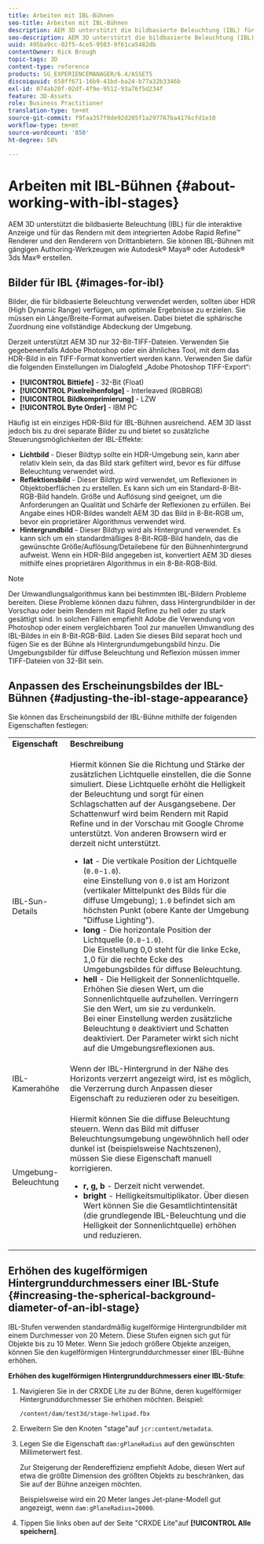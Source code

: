 ```yaml
---
title: Arbeiten mit IBL-Bühnen
seo-title: Arbeiten mit IBL-Bühnen
description: AEM 3D unterstützt die bildbasierte Beleuchtung (IBL) für die interaktive Anzeige und für das Rendern mit dem integrierten Adobe Rapid Refine™ Renderer und den Renderern von Drittanbietern.
seo-description: AEM 3D unterstützt die bildbasierte Beleuchtung (IBL) für die interaktive Anzeige und für das Rendern mit dem integrierten Adobe Rapid Refine™ Renderer und den Renderern von Drittanbietern.
uuid: 495ba9cc-02f5-4ce5-9503-9f61ca5482db
contentOwner: Rick Brough
topic-tags: 3D
content-type: reference
products: SG_EXPERIENCEMANAGER/6.4/ASSETS
discoiquuid: 658ff671-16b9-41bd-ba24-b77a32b3346b
exl-id: 074ab20f-02df-4f9e-9512-93a76f5d234f
feature: 3D-Assets
role: Business Practitioner
translation-type: tm+mt
source-git-commit: f9faa357f8de92d205f1a297767ba4176cfd1e10
workflow-type: tm+mt
source-wordcount: '850'
ht-degree: 58%

---
```


# Arbeiten mit IBL-Bühnen {#about-working-with-ibl-stages}

AEM 3D unterstützt die bildbasierte Beleuchtung (IBL) für die interaktive Anzeige und für das Rendern mit dem integrierten Adobe Rapid Refine™ Renderer und den Renderern von Drittanbietern. Sie können IBL-Bühnen mit gängigen Authoring-Werkzeugen wie Autodesk® Maya® oder Autodesk® 3ds Max® erstellen.

## Bilder für IBL {#images-for-ibl}

Bilder, die für bildbasierte Beleuchtung verwendet werden, sollten über HDR (High Dynamic Range) verfügen, um optimale Ergebnisse zu erzielen. Sie müssen ein Länge/Breite-Format aufweisen. Dabei bietet die sphärische Zuordnung eine vollständige Abdeckung der Umgebung.

Derzeit unterstützt AEM 3D nur 32-Bit-TIFF-Dateien. Verwenden Sie gegebenenfalls Adobe Photoshop oder ein ähnliches Tool, mit dem das HDR-Bild in ein TIFF-Format konvertiert werden kann. Verwenden Sie dafür die folgenden Einstellungen im Dialogfeld „Adobe Photoshop TIFF-Export“:

* **[!UICONTROL Bittiefe]**  - 32-Bit (Float)
* **[!UICONTROL Pixelreihenfolge]**  - Interleaved (RGBRGB)
* **[!UICONTROL Bildkomprimierung]**  - LZW
* **[!UICONTROL Byte Order]**  - IBM PC

Häufig ist ein einziges HDR-Bild für IBL-Bühnen ausreichend. AEM 3D lässt jedoch bis zu drei separate Bilder zu und bietet so zusätzliche Steuerungsmöglichkeiten der IBL-Effekte:

* **Lichtbild**  - Dieser Bildtyp sollte ein HDR-Umgebung sein, kann aber relativ klein sein, da das Bild stark gefiltert wird, bevor es für diffuse Beleuchtung verwendet wird.
* **Reflektionsbild**  - Dieser Bildtyp wird verwendet, um Reflexionen in Objektoberflächen zu erstellen. Es kann sich um ein Standard-8-Bit-RGB-Bild handeln. Größe und Auflösung sind geeignet, um die Anforderungen an Qualität und Schärfe der Reflexionen zu erfüllen. Bei Angabe eines HDR-Bildes wandelt AEM 3D das Bild in 8-Bit-RGB um, bevor ein proprietärer Algorithmus verwendet wird.
* **Hintergrundbild**  - Dieser Bildtyp wird als Hintergrund verwendet. Es kann sich um ein standardmäßiges 8-Bit-RGB-Bild handeln, das die gewünschte Größe/Auflösung/Detailebene für den Bühnenhintergrund aufweist. Wenn ein HDR-Bild angegeben ist, konvertiert AEM 3D dieses mithilfe eines proprietären Algorithmus in ein 8-Bit-RGB-Bild.

>[!NOTE]
>
>Der Umwandlungsalgorithmus kann bei bestimmten IBL-Bildern Probleme bereiten. Diese Probleme können dazu führen, dass Hintergrundbilder in der Vorschau oder beim Rendern mit Rapid Refine zu hell oder zu stark gesättigt sind. In solchen Fällen empfiehlt Adobe die Verwendung von Photoshop oder einem vergleichbaren Tool zur manuellen Umwandlung des IBL-Bildes in ein 8-Bit-RGB-Bild. Laden Sie dieses Bild separat hoch und fügen Sie es der Bühne als Hintergrundumgebungsbild hinzu. Die Umgebungsbilder für diffuse Beleuchtung und Reflexion müssen immer TIFF-Dateien von 32-Bit sein.

## Anpassen des Erscheinungsbildes der IBL-Bühnen {#adjusting-the-ibl-stage-appearance}

Sie können das Erscheinungsbild der IBL-Bühne mithilfe der folgenden Eigenschaften festlegen:

<table> 
 <tbody> 
  <tr> 
   <td><strong>Eigenschaft</strong><br /> </td> 
   <td><strong>Beschreibung</strong></td> 
  </tr> 
  <tr> 
   <td>IBL-Sun-Details</td> 
   <td><p>Hiermit können Sie die Richtung und Stärke der zusätzlichen Lichtquelle einstellen, die die Sonne simuliert. <span class="diff-html-added">Diese Lichtquelle erhöht die Helligkeit der Beleuchtung und sorgt für einen Schlagschatten auf der Ausgangsebene. Der Schattenwurf wird beim Rendern mit Rapid Refine und in der Vorschau mit Google Chrome unterstützt. Von anderen Browsern wird er derzeit nicht unterstützt.</span></p> 
    <ul> 
     <li><strong>lat</strong> - Die vertikale Position der Lichtquelle (<code>0.0</code>-<code>1.0</code>).<br /> eine Einstellung von  <code>0.0</code> ist am Horizont (vertikaler Mittelpunkt des Bilds für die diffuse Umgebung);  <code>1.0</code> befindet sich am höchsten Punkt (obere Kante der Umgebung "Diffuse Lighting").</li> 
     <li><strong>long</strong> - Die horizontale Position der Lichtquelle (<code>0.0</code>-<code>1.0</code>).<br /> Die Einstellung 0,0 steht für die linke Ecke, 1,0 für die rechte Ecke des Umgebungsbildes für diffuse Beleuchtung.<br /> </li> 
     <li><strong>hell</strong>  - Die Helligkeit der Sonnenlichtquelle. Erhöhen Sie diesen Wert, um die Sonnenlichtquelle aufzuhellen. Verringern Sie den Wert, um sie zu verdunkeln. <br /> Bei einer Einstellung werden zusätzliche Beleuchtung  <code>0</code> deaktiviert und Schatten deaktiviert. Der Parameter wirkt sich nicht auf die Umgebungsreflexionen aus.<br /> </li> 
    </ul> </td> 
  </tr> 
  <tr> 
   <td>IBL-Kamerahöhe</td> 
   <td>Wenn der IBL-Hintergrund in der Nähe des Horizonts verzerrt angezeigt wird, ist es möglich, die Verzerrung durch Anpassen dieser Eigenschaft zu reduzieren oder zu beseitigen. <br /> </td> 
  </tr> 
  <tr> 
   <td>Umgebung-Beleuchtung</td> 
   <td><p><span class="diff-html-added">Hiermit können Sie die diffuse Beleuchtung steuern. Wenn das Bild mit diffuser Beleuchtungsumgebung ungewöhnlich hell oder dunkel ist (beispielsweise Nachtszenen), müssen Sie diese Eigenschaft manuell korrigieren.</span></p> 
    <ul> 
     <li><strong>r, g, b</strong> - Derzeit nicht verwendet.</li> 
     <li><strong>bright</strong> -  <span class="diff-html-added">Helligkeitsmultiplikator. Über diesen Wert können Sie die Gesamtlichtintensität (die grundlegende IBL-Beleuchtung und die Helligkeit der Sonnenlichtquelle) erhöhen und reduzieren.</span></li> 
    </ul> </td> 
  </tr> 
 </tbody> 
</table>

## Erhöhen des kugelförmigen Hintergrunddurchmessers einer IBL-Stufe {#increasing-the-spherical-background-diameter-of-an-ibl-stage}

IBL-Stufen verwenden standardmäßig kugelförmige Hintergrundbilder mit einem Durchmesser von 20 Metern. Diese Stufen eignen sich gut für Objekte bis zu 10 Meter. Wenn Sie jedoch größere Objekte anzeigen, können Sie den kugelförmigen Hintergrunddurchmesser einer IBL-Bühne erhöhen.

**Erhöhen des kugelförmigen Hintergrunddurchmessers einer IBL-Stufe**:

1. Navigieren Sie in der CRXDE Lite zu der Bühne, deren kugelförmiger Hintergrunddurchmesser Sie erhöhen möchten. Beispiel:

   `/content/dam/test3d/stage-helipad.fbx`

1. Erweitern Sie den Knoten &quot;stage&quot;auf `jcr:content/metadata`.
1. Legen Sie die Eigenschaft `dam:gPlaneRadius` auf den gewünschten Millimeterwert fest.

   Zur Steigerung der Rendereffizienz empfiehlt Adobe, diesen Wert auf etwa die größte Dimension des größten Objekts zu beschränken, das Sie auf der Bühne anzeigen möchten.

   Beispielsweise wird ein 20 Meter langes Jet-plane-Modell gut angezeigt, wenn `dam:gPlaneRadius=20000`.

1. Tippen Sie links oben auf der Seite &quot;CRXDE Lite&quot;auf **[!UICONTROL Alle speichern]**.
